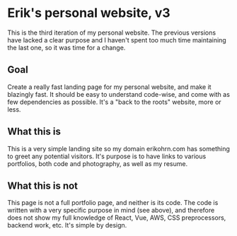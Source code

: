# Erik's personal website, v3

This is the third iteration of my personal website. The previous versions have lacked a clear purpose and I haven't spent too much time maintaining the last one, so it was time for a change.

## Goal

Create a really fast landing page for my personal website, and make it blazingly fast. It should be easy to understand code-wise, and come with as few dependencies as possible. It's a "back to the roots" website, more or less.

## What this is

This is a very simple landing site so my domain erikohrn.com has something to greet any potential visitors. It's purpose is to have links to various portfolios, both code and photography, as well as my resume.

## What this is not

This page is not a full portfolio page, and neither is its code. The code is written with a very specific purpose in mind (see above), and therefore does not show my full knowledge of React, Vue, AWS, CSS preprocessors, backend work, etc. It's simple by design.
